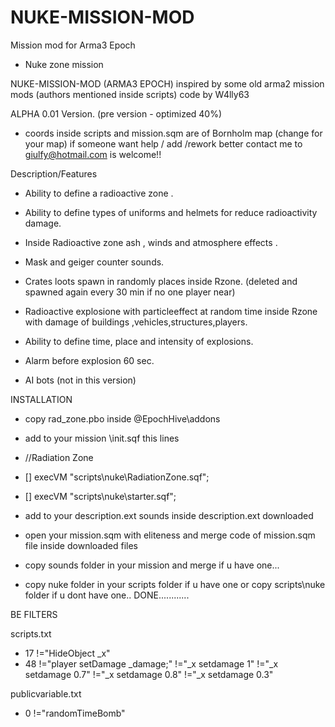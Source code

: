 # NUKE-MISSION-MOD
Mission mod for Arma3 Epoch 
- Nuke zone mission 

NUKE-MISSION-MOD  (ARMA3 EPOCH)
inspired by some old arma2 mission mods 
(authors mentioned inside scripts)
code by W4lly63

ALPHA 0.01 Version.  (pre version - optimized 40%) 
- coords inside scripts and mission.sqm are of Bornholm map (change for your map)
if someone want help / add /rework better 
contact me to giulfy@hotmail.com is welcome!!



Description/Features

- Ability to define a radioactive zone .
- Ability to define types of uniforms and helmets for reduce radioactivity damage.
- Inside Radioactive zone ash , winds and atmosphere effects .
- Mask and geiger counter sounds.
- Crates loots spawn in randomly places inside Rzone. (deleted and spawned again every 30 min if no one player near)

- Radioactive explosione with particleeffect at random time inside Rzone with damage of buildings ,vehicles,structures,players.
- Ability to define time, place and intensity of explosions.
- Alarm before explosion 60 sec.
- AI bots (not in this version)


INSTALLATION

- copy rad_zone.pbo  inside @EpochHive\addons
-  add to your mission \init.sqf this lines
- //Radiation Zone
- [] execVM "scripts\nuke\RadiationZone.sqf";
- [] execVM "scripts\nuke\starter.sqf";
		  
- add to your description.ext  sounds inside description.ext downloaded
- open your mission.sqm with eliteness and merge code of mission.sqm file inside downloaded files
- copy sounds folder in your mission and merge if u have one...
- copy nuke folder in your scripts folder if u have one or copy scripts\nuke folder if u dont have one..
DONE............
		
BE FILTERS

scripts.txt

- 17  !="HideObject _x"
- 48  !="player setDamage _damage;" !="_x setdamage 1" !="_x setdamage 0.7" !="_x setdamage 0.8"  !="_x setdamage 0.3"


publicvariable.txt


- 0  !="randomTimeBomb"		
